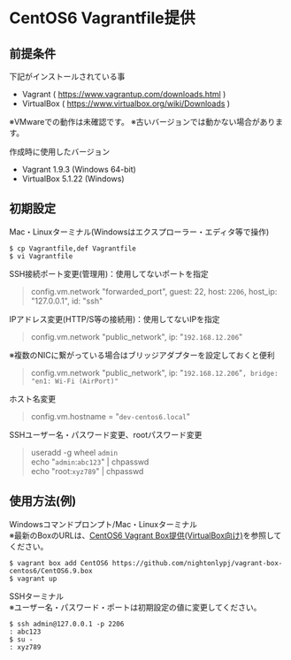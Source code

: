 # CentOS6 Vagrantfile提供

## 前提条件

下記がインストールされている事  
- Vagrant ( https://www.vagrantup.com/downloads.html )
- VirtualBox ( https://www.virtualbox.org/wiki/Downloads )

※VMwareでの動作は未確認です。
※古いバージョンでは動かない場合があります。

作成時に使用したバージョン  
- Vagrant 1.9.3 (Windows 64-bit)
- VirtualBox 5.1.22 (Windows)

## 初期設定

Mac・Linuxターミナル(Windowsはエクスプローラー・エディタ等で操作)  
```
$ cp Vagrantfile,def Vagrantfile
$ vi Vagrantfile
```

SSH接続ポート変更(管理用)：使用してないポートを指定  
>  config.vm.network "forwarded_port", guest: 22, host: `2206`, host_ip: "127.0.0.1", id: "ssh"

IPアドレス変更(HTTP/S等の接続用)：使用してないIPを指定  
>  config.vm.network "public_network", ip: "`192.168.12.206`"

※複数のNICに繋がっている場合はブリッジアダプターを設定しておくと便利  
>  config.vm.network "public_network", ip: "`192.168.12.206`"`, bridge: "en1: Wi-Fi (AirPort)"`

ホスト名変更  
>   config.vm.hostname = "`dev-centos6.local`"

SSHユーザー名・パスワード変更、rootパスワード変更  
>    useradd -g wheel `admin`  
>    echo "`admin`:`abc123`" | chpasswd  
>    echo "root:`xyz789`" | chpasswd

## 使用方法(例)

Windowsコマンドプロンプト/Mac・Linuxターミナル  
※最新のBoxのURLは、[CentOS6 Vagrant Box提供(VirtualBox向け)](../vagrant-box-centos6)を参照してください。  
```
$ vagrant box add CentOS6 https://github.com/nightonlypj/vagrant-box-centos6/CentOS6.9.box
$ vagrant up
```

SSHターミナル  
※ユーザー名・パスワード・ポートは初期設定の値に変更してください。  
```
$ ssh admin@127.0.0.1 -p 2206
: abc123
$ su -
: xyz789
```
